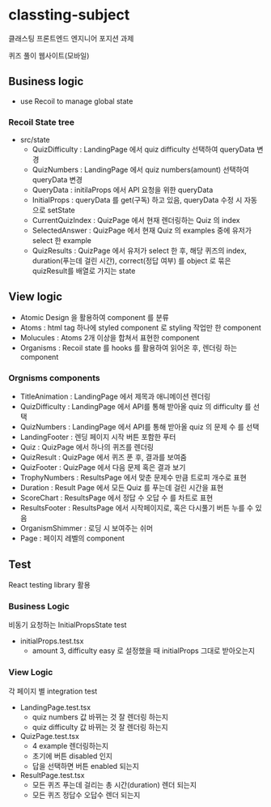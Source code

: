 # classting-subject

클래스팅 프론트엔드 엔지니어 포지션 과제

퀴즈 풀이 웹사이트(모바일)

## Business logic

- use Recoil to manage global state

### Recoil State tree

- src/state
  - QuizDifficulty : LandingPage 에서 quiz difficulty 선택하여 queryData 변경
  - QuizNumbers : LandingPage 에서 quiz numbers(amount) 선택하여 queryData 변경
  - QueryData : initilaProps 에서 API 요청을 위한 queryData
  - InitialProps : queryData 를 get(구독) 하고 있음, queryData 수정 시 자동으로 setState
  - CurrentQuizIndex : QuizPage 에서 현재 렌더링하는 Quiz 의 index
  - SelectedAnswer : QuizPage 에서 현재 Quiz 의 examples 중에 유저가 select 한 example
  - QuizResults : QuizPage 에서 유저가 select 한 후, 해당 퀴즈의 index, duration(푸는데 걸린 시간), correct(정답 여부) 를 object 로 묶은 quizResult를 배열로 가지는 state

## View logic

- Atomic Design 을 활용하여 component 를 분류
- Atoms : html tag 하나에 styled component 로 styling 작업만 한 component
- Molucules : Atoms 2개 이상을 합쳐서 표현한 component
- Organisms : Recoil state 를 hooks 를 활용하여 읽어온 후, 렌더링 하는 component

### Orgnisms components

- TitleAnimation : LandingPage 에서 제목과 애니메이션 렌더링
- QuizDifficulty : LandingPage 에서 API를 통해 받아올 quiz 의 difficulty 를 선택
- QuizNumbers : LandingPage 에서 API를 통해 받아올 quiz 의 문제 수 를 선택
- LandingFooter : 렌딩 페이지 시작 버튼 포함한 푸터
- Quiz : QuizPage 에서 하나의 퀴즈를 렌더링
- QuizResult : QuizPage 에서 퀴즈 푼 후, 결과를 보여줌
- QuizFooter : QuizPage 에서 다음 문제 혹은 결과 보기
- TrophyNumbers : ResultsPage 에서 맞춘 문제수 만큼 트로피 개수로 표현
- Duration : Result Page 에서 모든 Quiz 를 푸는데 걸린 시간을 표현
- ScoreChart : ResultsPage 에서 정답 수 오답 수 를 차트로 표현
- ResultsFooter : ResultsPage 에서 시작페이지로, 혹은 다시풀기 버튼 누를 수 있음
- OrganismShimmer : 로딩 시 보여주는 쉬머
- Page : 페이지 레벨의 component

## Test

React testing library 활용

### Business Logic

비동기 요청하는 InitialPropsState test

- initialProps.test.tsx
  - amount 3, difficulty easy 로 설정했을 때 initialProps 그대로 받아오는지

### View Logic

각 페이지 별 integration test

- LandingPage.test.tsx
  - quiz numbers 값 바뀌는 것 잘 렌더링 하는지
  - quiz difficulty 값 바뀌는 것 잘 렌더링 하는지
- QuizPage.test.tsx
  - 4 example 렌더링하는지
  - 초기에 버튼 disabled 인지
  - 답을 선택하면 버튼 enabled 되는지
- ResultPage.test.tsx
  - 모든 퀴즈 푸는데 걸리는 총 시간(duration) 렌더 되는지
  - 모든 퀴즈 정답수 오답수 렌더 되는지
